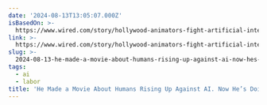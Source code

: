 ```yaml
---
date: '2024-08-13T13:05:07.000Z'
isBasedOn: >-
  https://www.wired.com/story/hollywood-animators-fight-artificial-intelligence-labor-mike-rianda/
link: >-
  https://www.wired.com/story/hollywood-animators-fight-artificial-intelligence-labor-mike-rianda/
slug: >-
  2024-08-13-he-made-a-movie-about-humans-rising-up-against-ai-now-hes-doing-the-real
tags:
  - ai
  - labor
title: 'He Made a Movie About Humans Rising Up Against AI. Now He’s Doing the Real '
---
```

 
